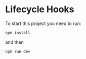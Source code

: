 # Lifecycle Hooks
To start this project you need to run:

```npm install```

and then

```npm run dev```
